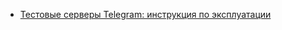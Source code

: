 - [Тестовые серверы Telegram: инструкция по эксплуатации](https://habr.com/ru/companies/selectel/articles/763286/)
